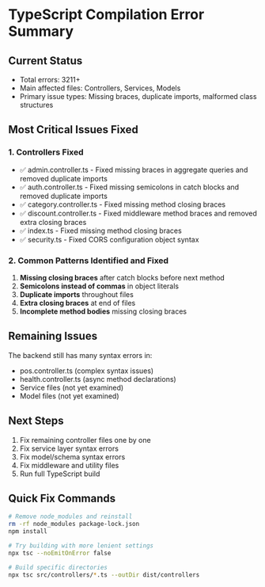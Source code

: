 # TypeScript Compilation Error Summary

## Current Status
- Total errors: 3211+
- Main affected files: Controllers, Services, Models
- Primary issue types: Missing braces, duplicate imports, malformed class structures

## Most Critical Issues Fixed

### 1. Controllers Fixed
- ✅ admin.controller.ts - Fixed missing braces in aggregate queries and removed duplicate imports
- ✅ auth.controller.ts - Fixed missing semicolons in catch blocks and removed duplicate imports  
- ✅ category.controller.ts - Fixed missing method closing braces
- ✅ discount.controller.ts - Fixed middleware method braces and removed extra closing braces
- ✅ index.ts - Fixed missing method closing braces
- ✅ security.ts - Fixed CORS configuration object syntax

### 2. Common Patterns Identified and Fixed
1. **Missing closing braces** after catch blocks before next method
2. **Semicolons instead of commas** in object literals
3. **Duplicate imports** throughout files
4. **Extra closing braces** at end of files
5. **Incomplete method bodies** missing closing braces

## Remaining Issues
The backend still has many syntax errors in:
- pos.controller.ts (complex syntax issues)
- health.controller.ts (async method declarations)
- Service files (not yet examined)
- Model files (not yet examined)

## Next Steps
1. Fix remaining controller files one by one
2. Fix service layer syntax errors
3. Fix model/schema syntax errors
4. Fix middleware and utility files
5. Run full TypeScript build

## Quick Fix Commands
```bash
# Remove node_modules and reinstall
rm -rf node_modules package-lock.json
npm install

# Try building with more lenient settings
npx tsc --noEmitOnError false

# Build specific directories
npx tsc src/controllers/*.ts --outDir dist/controllers
```